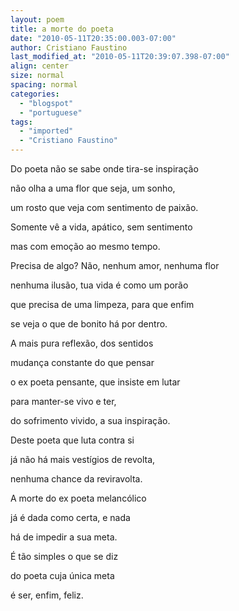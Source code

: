 ```yaml
---
layout: poem
title: a morte do poeta
date: "2010-05-11T20:35:00.003-07:00"
author: Cristiano Faustino
last_modified_at: "2010-05-11T20:39:07.398-07:00"
align: center
size: normal
spacing: normal
categories:
  - "blogspot"
  - "portuguese"
tags:
  - "imported"
  - "Cristiano Faustino"
---
```


Do poeta não se sabe onde tira-se inspiração

não olha a uma flor que seja, um sonho,

um rosto que veja com sentimento de paixão.

Somente vê a vida, apático, sem sentimento

mas com emoção ao mesmo tempo.

Precisa de algo? Não, nenhum amor, nenhuma flor

nenhuma ilusão, tua vida é como um porão

que precisa de uma limpeza, para que enfim

se veja o que de bonito há por dentro.

A mais pura reflexão, dos sentidos

mudança constante do que pensar

o ex poeta pensante, que insiste em lutar

para manter-se vivo e ter,

do sofrimento vivido, a sua inspiração.

Deste poeta que luta contra si

já não há mais vestígios de revolta,

nenhuma chance da reviravolta.

A morte do ex poeta melancólico

já é dada como certa, e nada

há de impedir a sua meta.

É tão simples o que se diz

do poeta cuja única meta

é ser, enfim, feliz.